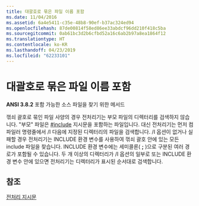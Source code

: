 ```yaml
---
title: 대괄호로 묶은 파일 이름 포함
ms.date: 11/04/2016
ms.assetid: 6a4e5411-c35e-48b8-90ef-b37ac324ed94
ms.openlocfilehash: 87de00814f58ed86ee33abdcf96dd210f418c5ba
ms.sourcegitcommit: 0ab61bc3d2b6cfbd52a16c6ab2b97a8ea1864f12
ms.translationtype: HT
ms.contentlocale: ko-KR
ms.lasthandoff: 04/23/2019
ms.locfileid: "62233101"
---
```

# <a name="including-bracketed-filenames"></a>대괄호로 묶은 파일 이름 포함

**ANSI 3.8.2** 포함 가능한 소스 파일을 찾기 위한 메서드

꺾쇠 괄호로 묶인 파일 사양의 경우 전처리기는 부모 파일의 디렉터리를 검색하지 않습니다. "부모" 파일은 [#include](../preprocessor/hash-include-directive-c-cpp.md) 지시문을 포함하는 파일입니다. 대신 전처리기는 먼저 컴파일러 명령줄에서 /I 다음에 지정된 디렉터리의 파일을 검색합니다. /I 옵션이 없거나 실패할 경우 전처리기는 INCLUDE 환경 변수를 사용하여 꺾쇠 괄호 안에 있는 모든 include 파일을 찾습니다. INCLUDE 환경 변수에는 세미콜론( **;** )으로 구분된 여러 경로가 포함될 수 있습니다. 두 개 이상의 디렉터리가 /I 옵션의 일부로 또는 INCLUDE 환경 변수 안에 있으면 전처리기는 디렉터리가 표시된 순서대로 검색합니다.

## <a name="see-also"></a>참조

[전처리 지시문](../c-language/preprocessing-directives.md)
